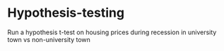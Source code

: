 # Hypothesis-testing
Run a hypothesis t-test on housing prices during recession in university town vs non-university town

